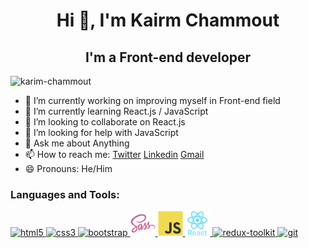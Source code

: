 <h1 align="center">Hi 👋, I'm Kairm Chammout</h1>
<h2 align="center">I'm a Front-end developer </h2>

<p align="left"> <img src="https://komarev.com/ghpvc/?username=karim-chammout" alt="karim-chammout" /> </p>



- 🔭 I’m currently working on improving myself in Front-end field
- 🌱 I’m currently learning React.js / JavaScript
- 👯 I’m looking to collaborate on React.js
- 🤔 I’m looking for help with JavaScript
- 💬 Ask me about Anything
- 📫 How to reach me: [Twitter](https://twitter.com/karim_chammout) [Linkedin](https://www.linkedin.com/in/karim-chammout/) <a href="mailto:abdalkaremsh200@gmail.com">Gmail</a>
- 😄 Pronouns: He/Him 



<h3 align="left">Languages and Tools:</h3>

<p align="left">
  <a href="https://www.w3.org/html/" target="_blank">
    <img
      src="https://cdn.iconscout.com/icon/free/png-256/html5-10-569380.png"
      alt="html5"
      width="40"
      height="40"
    />
  </a>
  <a href="https://www.w3schools.com/css/" target="_blank">
    <img
      src="https://i.pinimg.com/originals/a3/2f/83/a32f83aa2c675058e4a05a0fd4da05eb.png"
      alt="css3"
      width="40"
      height="40"
    />
  </a>
  <a href="https://getbootstrap.com" target="_blank">
    <img  src="https://camo.githubusercontent.com/bec2c92468d081617cb3145a8f3d8103e268bca400f6169c3a68dc66e05c971e/68747470733a2f2f76352e676574626f6f7473747261702e636f6d2f646f63732f352e302f6173736574732f6272616e642f626f6f7473747261702d6c6f676f2d736861646f772e706e67"
    alt="bootstrap"
    width="40"
    height="40"
    />
  </a>
  <a 
     href="https://sass-lang.com" 
     target="_blank">
  <img 
     src="https://raw.githubusercontent.com/devicons/devicon/master/icons/sass/sass-original.svg" 
     alt="sass" 
     width="40" 
     height="40"
   />
  </a>
  <a
    href="https://developer.mozilla.org/en-US/docs/Web/JavaScript"
    target="_blank"
  >
    <img
      src="https://raw.githubusercontent.com/devicons/devicon/master/icons/javascript/javascript-original.svg"
      alt="javascript"
      width="40"
      height="40"
    />
  </a>
  <a 
     href="https://reactjs.org/" 
     target="_blank">
  <img 
     src="https://raw.githubusercontent.com/devicons/devicon/master/icons/react/react-original-wordmark.svg" 
     alt="react" 
     width="40" 
     height="40"
   />
  </a>
  <a 
     href="https://redux-toolkit.js.org/" 
     target="_blank">
  <img 
     src="http://assets.stickpng.com/images/5848309bcef1014c0b5e4a9a.png" 
     alt="redux-toolkit" 
     width="40" 
     height="40"
   />
  </a>
  <a 
     href="https://git-scm.com/" 
     target="_blank">
    <img 
       src="https://www.vectorlogo.zone/logos/git-scm/git-scm-icon.svg" 
       alt="git" 
       width="40" 
       height="40"
     />
  </a>
</p>
